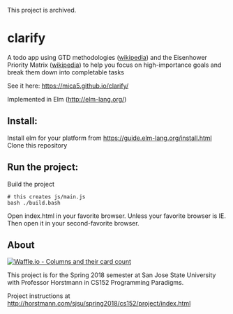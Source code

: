 This project is archived.

# clarify
A todo app using GTD methodologies ([wikipedia](https://en.wikipedia.org/wiki/Getting_Things_Done)) and the Eisenhower Priority Matrix ([wikipedia](https://en.wikipedia.org/wiki/Time_management#The_Eisenhower_Method)) to help you focus on high-importance goals and break them down into completable tasks

See it here: https://mica5.github.io/clarify/

Implemented in Elm (http://elm-lang.org/)

## Install:

Install elm for your platform from https://guide.elm-lang.org/install.html  
Clone this repository

## Run the project:  

Build the project

    # this creates js/main.js
    bash ./build.bash

Open index.html in your favorite browser. Unless your favorite browser is IE. Then open it in your second-favorite browser.

## About


[![Waffle.io - Columns and their card count](https://badge.waffle.io/mica5/clarify.svg?columns=all&style=plastic)](https://waffle.io/mica5/clarify)

This project is for the Spring 2018 semester at San Jose State University with Professor Horstmann in CS152 Programming Paradigms.

Project instructions at http://horstmann.com/sjsu/spring2018/cs152/project/index.html
